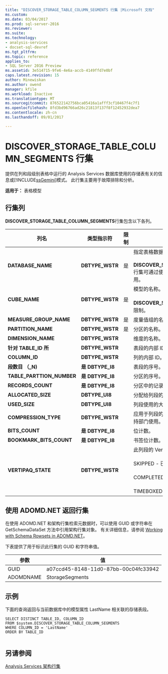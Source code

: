 ```yaml
---
title: "DISCOVER_STORAGE_TABLE_COLUMN_SEGMENTS 行集 |Microsoft 文档"
ms.custom: 
ms.date: 03/04/2017
ms.prod: sql-server-2016
ms.reviewer: 
ms.suite: 
ms.technology:
- analysis-services
- docset-sql-devref
ms.tgt_pltfrm: 
ms.topic: reference
applies_to:
- SQL Server 2016 Preview
ms.assetid: 3e514715-9fe6-4e6a-accb-4149ffd7e0bf
caps.latest.revision: 15
author: Minewiskan
ms.author: owend
manager: kfile
ms.workload: Inactive
ms.translationtype: MT
ms.sourcegitcommit: 876522142756bca05416a1afff3cf10467f4c7f1
ms.openlocfilehash: 8fd3bd96766ad26c21813f137f8f12452932dea7
ms.contentlocale: zh-cn
ms.lasthandoff: 09/01/2017

---
```

# <a name="discoverstoragetablecolumnsegments-rowset"></a>DISCOVER_STORAGE_TABLE_COLUMN_SEGMENTS 行集
  提供在列和段级别表格中运行的 Analysis Services 数据库使用的存储表有关的信息或[!INCLUDE[ssGemini](../../../includes/ssgemini-md.md)]模式。 此行集主要用于故障排除和分析。  
  
 **适用于：** 表格模型  
  
## <a name="rowset-columns"></a>行集列  
 **DISCOVER_STORAGE_TABLE_COLUMN_SEGMENTS**行集包含以下各列。  
  
|**列名**|**类型指示符**|**限制**|**Description**|  
|---------------------|------------------------|---------------------|---------------------|  
|**DATABASE_NAME**|**DBTYPE_WSTR**|是|指定表格数据库。<br /><br /> **DISCOVER_STORAGE_TABLE_COLUMN_SEGMENTS**行集可通过使用此列来限制。 如果省略当前数据库使用。|  
|**CUBE_NAME**|**DBTYPE_WSTR**|是|模型的名称。<br /><br /> **DISCOVER_STORAGE_TABLES**行集可通过使用此列来限制。|  
|**MEASURE_GROUP_NAME**|**DBTYPE_WSTR**|是|度量值组的名称。|  
|**PARTITION_NAME**|**DBTYPE_WSTR**|是|分区的名称。|  
|**DIMENSION_NAME**|**DBTYPE_WSTR**||维度的名称。|  
|**针对 TABLE_ID 所**|**DBTYPE_WSTR**||表段的内部 ID。|  
|**COLUMN_ID**|**DBTYPE_WSTR**||列的内部 ID。|  
|**段数目 （_N)**|**是 DBTYPE_I8**||表段的序号。|  
|**TABLE_PARTTION_NUMBER**|**是 DBTYPE_I8**||分区的序号。|  
|**RECORDS_COUNT**|**是 DBTYPE_I8**||分区中的记录数。|  
|**ALLOCATED_SIZE**|**DBTYPE_UI8**||分配给列段的大小（字节）。|  
|**USED_SIZE**|**DBTYPE_UI8**||列段使用的大小（字节）。|  
|**COMPRESSION_TYPE**|**DBTYPE_WSTR**||应用于列段的压缩的类型。 该值仅供内部使用及客户支持部门使用。 Microsoft 不发布此列的有效值或说明。|  
|**BITS_COUNT**|**是 DBTYPE_I8**||位计数。|  
|**BOOKMARK_BITS_COUNT**|**是 DBTYPE_I8**||书签位计数。|  
|**VERTIPAQ_STATE**|**DBTYPE_WSTR**||此列段的 VertiPaq 压缩状态。 值为下列其中一项：<br /><br /> SKIPPED - 已跳过 VertiPaq 压缩。<br /><br /> COMPLETED – VertiPaq 压缩已成功完成。<br /><br /> TIMEBOXED – 已对 VertiPaq 压缩设置时间范围。|  
  
## <a name="using-adomdnet-to-return-the-rowset"></a>使用 ADOMD.NET 返回行集  
 在使用 ADOMD.NET 和架构行集检索元数据时，可以使用 GUID 或字符串在 GetSchemaDataSet 方法中引用架构行集对象。 有关详细信息，请参阅 [Working with Schema Rowsets in ADOMD.NET](../../../analysis-services/multidimensional-models-adomd-net-client/retrieving-metadata-working-with-schema-rowsets.md)。  
  
 下表提供了用于标识此行集的 GUID 和字符串值。  
  
|参数|值|  
|--------------|-----------|  
|GUID|a07ccd45-8148-11d0-87bb-00c04fc33942|  
|ADOMDNAME|StorageSegments|  
  
## <a name="example"></a>示例  
 下面的查询返回与当前数据库中的模型属性 LastName 相关联的存储表段。  
  
```  
SELECT DISTINCT TABLE_ID, COLUMN_ID   
FROM $system.DISCOVER_STORAGE_TABLE_COLUMN_SEGMENTS  
WHERE COLUMN_ID = 'LastName'  
ORDER BY TABLE_ID  
  
```  
  
## <a name="see-also"></a>另请参阅  
 [Analysis Services 架构行集](../../../analysis-services/schema-rowsets/analysis-services-schema-rowsets.md)  
  
  

